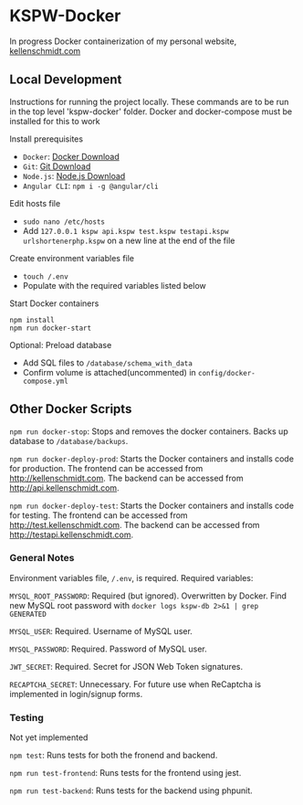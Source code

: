 # KSPW-Docker

In progress Docker containerization of my personal website, [kellenschmidt.com](https://kellenschmidt.com)

## Local Development

Instructions for running the project locally. These commands are to be run in the top level 'kspw-docker' folder. Docker and docker-compose must be installed for this to work

Install prerequisites
* `Docker`: [Docker Download](https://store.docker.com/search?type=edition&offering=community)
* `Git`: [Git Download](https://git-scm.com/downloads)
* `Node.js`: [Node.js Download](https://nodejs.org/en/download/)
* `Angular CLI`: `npm i -g @angular/cli`

Edit hosts file
* `sudo nano /etc/hosts`
* Add `127.0.0.1 kspw api.kspw test.kspw testapi.kspw urlshortenerphp.kspw` on a new line at the end of the file

Create environment variables file
* `touch /.env`
* Populate with the required variables listed below

Start Docker containers
```
npm install
npm run docker-start
```

Optional: Preload database
* Add SQL files to `/database/schema_with_data`
* Confirm volume is attached(uncommented) in `config/docker-compose.yml`

## Other Docker Scripts

`npm run docker-stop`: Stops and removes the docker containers. Backs up database to `/database/backups`.

`npm run docker-deploy-prod`: Starts the Docker containers and installs code for production. The frontend can be accessed from http://kellenschmidt.com. The backend can be accessed from http://api.kellenschmidt.com.

`npm run docker-deploy-test`: Starts the Docker containers and installs code for testing. The frontend can be accessed from http://test.kellenschmidt.com. The backend can be accessed from http://testapi.kellenschmidt.com.

### General Notes

Environment variables file, `/.env`, is required. Required variables:

`MYSQL_ROOT_PASSWORD`: Required (but ignored). Overwritten by Docker. Find new MySQL root password with `docker logs kspw-db 2>&1 | grep GENERATED`

`MYSQL_USER`: Required. Username of MySQL user.

`MYSQL_PASSWORD`: Required. Password of MySQL user.

`JWT_SECRET`: Required. Secret for JSON Web Token signatures.

`RECAPTCHA_SECRET`: Unnecessary. For future use when ReCaptcha is implemented in login/signup forms.

### Testing

Not yet implemented

`npm test`: Runs tests for both the fronend and backend.

`npm run test-frontend`: Runs tests for the frontend using jest.

`npm run test-backend`: Runs tests for the backend using phpunit.
